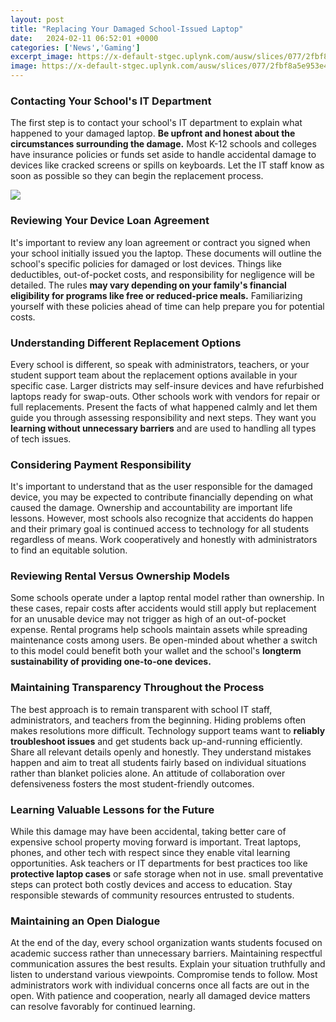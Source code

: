 ```yaml
---
layout: post
title: "Replacing Your Damaged School-Issued Laptop"
date:   2024-02-11 06:52:01 +0000
categories: ['News','Gaming']
excerpt_image: https://x-default-stgec.uplynk.com/ausw/slices/077/2fbf8a5e953e4a01960f2f5161cc4953/07746e00ce484f61afa619389822a9a7/poster_1f3fd860df6242a28a681c2734b54986.jpg
image: https://x-default-stgec.uplynk.com/ausw/slices/077/2fbf8a5e953e4a01960f2f5161cc4953/07746e00ce484f61afa619389822a9a7/poster_1f3fd860df6242a28a681c2734b54986.jpg
---
```


### Contacting Your School's IT Department   
The first step is to contact your school's IT department to explain what happened to your damaged laptop. **Be upfront and honest about the circumstances surrounding the damage.** Most K-12 schools and colleges have insurance policies or funds set aside to handle accidental damage to devices like cracked screens or spills on keyboards. Let the IT staff know as soon as possible so they can begin the replacement process.

![](https://x-default-stgec.uplynk.com/ausw/slices/077/2fbf8a5e953e4a01960f2f5161cc4953/07746e00ce484f61afa619389822a9a7/poster_1f3fd860df6242a28a681c2734b54986.jpg)
### Reviewing Your Device Loan Agreement
It's important to review any loan agreement or contract you signed when your school initially issued you the laptop. These documents will outline the school's specific policies for damaged or lost devices. Things like deductibles, out-of-pocket costs, and responsibility for negligence will be detailed. The rules **may vary depending on your family's financial eligibility for programs like free or reduced-price meals.** Familiarizing yourself with these policies ahead of time can help prepare you for potential costs. 
### Understanding Different Replacement Options   
Every school is different, so speak with administrators, teachers, or your student support team about the replacement options available in your specific case. Larger districts may self-insure devices and have refurbished laptops ready for swap-outs. Other schools work with vendors for repair or full replacements. Present the facts of what happened calmly and let them guide you through assessing responsibility and next steps. They want you **learning without unnecessary barriers** and are used to handling all types of tech issues.
### Considering Payment Responsibility 
It's important to understand that as the user responsible for the damaged device, you may be expected to contribute financially depending on what caused the damage. Ownership and accountability are important life lessons. However, most schools also recognize that accidents do happen and their primary goal is continued access to technology for all students regardless of means. Work cooperatively and honestly with administrators to find an equitable solution.  
### Reviewing Rental Versus Ownership Models  
Some schools operate under a laptop rental model rather than ownership. In these cases, repair costs after accidents would still apply but replacement for an unusable device may not trigger as high of an out-of-pocket expense. Rental programs help schools maintain assets while spreading maintenance costs among users. Be open-minded about whether a switch to this model could benefit both your wallet and the school's **longterm sustainability of providing one-to-one devices.**
### Maintaining Transparency Throughout the Process
The best approach is to remain transparent with school IT staff, administrators, and teachers from the beginning. Hiding problems often makes resolutions more difficult. Technology support teams want to **reliably troubleshoot issues** and get students back up-and-running efficiently. Share all relevant details openly and honestly. They understand mistakes happen and aim to treat all students fairly based on individual situations rather than blanket policies alone. An attitude of collaboration over defensiveness fosters the most student-friendly outcomes.
### Learning Valuable Lessons for the Future   
While this damage may have been accidental, taking better care of expensive school property moving forward is important. Treat laptops, phones, and other tech with respect since they enable vital learning opportunities. Ask teachers or IT departments for best practices too like **protective laptop cases** or safe storage when not in use. small preventative steps can protect both costly devices and access to education. Stay responsible stewards of community resources entrusted to students.
### Maintaining an Open Dialogue
At the end of the day, every school organization wants students focused on academic success rather than unnecessary barriers. Maintaining respectful communication assures the best results. Explain your situation truthfully and listen to understand various viewpoints. Compromise tends to follow. Most administrators work with individual concerns once all facts are out in the open. With patience and cooperation, nearly all damaged device matters can resolve favorably for continued learning.